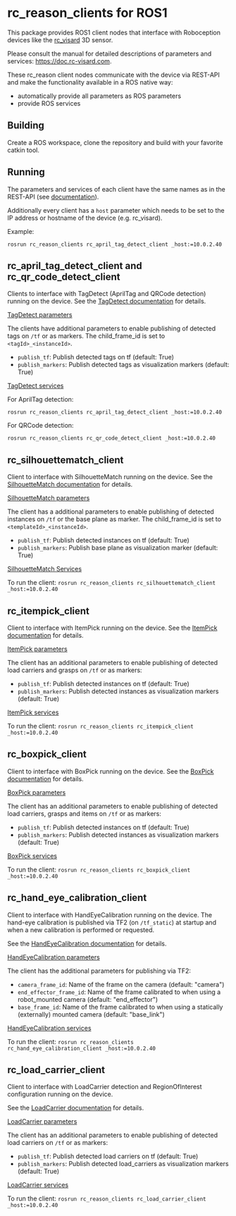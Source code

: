 rc_reason_clients for ROS1
==========================

This package provides ROS1 client nodes that interface with Roboception devices like the [rc_visard](https://roboception.com/rc_visard) 3D sensor.

Please consult the manual for detailed descriptions of parameters and services: https://doc.rc-visard.com.

These rc_reason client nodes communicate with the device via REST-API and make the functionality available in a ROS native way:

* automatically provide all parameters as ROS parameters
* provide ROS services

Building
--------

Create a ROS workspace, clone the repository and build with your favorite catkin tool.

Running
--------

The parameters and services of each client have the same names as in the REST-API (see [documentation](https://doc.rc-visard.com)).

Additionally every client has a `host` parameter which needs to be set to the IP address or hostname of the device (e.g. rc_visard).

Example:

```
rosrun rc_reason_clients rc_april_tag_detect_client _host:=10.0.2.40
```

rc_april_tag_detect_client and rc_qr_code_detect_client
-------------------------------------------------------

Clients to interface with TagDetect (AprilTag and QRCode detection) running on the device.
See the [TagDetect documentation](https://doc.rc-visard.com/latest/en/tagdetect.html) for details.

[TagDetect parameters](https://doc.rc-visard.com/latest/en/tagdetect.html#parameters)

The clients have additional parameters to enable publishing of detected tags on `/tf` or as markers.
The child_frame_id is set to `<tagId>_<instanceId>`.

* `publish_tf`: Publish detected tags on tf (default: True)
* `publish_markers`: Publish detected tags as visualization markers (default: True)

[TagDetect services](https://doc.rc-visard.com/latest/en/tagdetect.html#services)

For AprilTag detection:

`rosrun rc_reason_clients rc_april_tag_detect_client _host:=10.0.2.40`

For QRCode detection:

`rosrun rc_reason_clients rc_qr_code_detect_client _host:=10.0.2.40`

rc_silhouettematch_client
-------------------------

Client to interface with SilhouetteMatch running on the device.
See the [SilhouetteMatch documentation](https://doc.rc-visard.com/latest/en/silhouettematch.html) for details.

[SilhouetteMatch parameters](https://doc.rc-visard.com/latest/en/silhouettematch.html#parameters)

The client has a additional parameters to enable publishing of detected instances on `/tf` or the base plane as marker.
The child_frame_id is set to `<templateId>_<instanceId>`.

* `publish_tf`: Publish detected instances on tf (default: True)
* `publish_markers`: Publish base plane as visualization marker (default: True)

[SilhouetteMatch Services](https://doc.rc-visard.com/latest/en/silhouettematch.html#services)

To run the client:
`rosrun rc_reason_clients rc_silhouettematch_client _host:=10.0.2.40`

rc_itempick_client
------------------

Client to interface with ItemPick running on the device.
See the [ItemPick documentation](https://doc.rc-visard.com/latest/en/itempick.html) for details.

[ItemPick parameters](https://doc.rc-visard.com/latest/en/itempick.html#parameters)

The client has an additional parameters to enable publishing of detected load carriers and grasps on `/tf` or as markers:

* `publish_tf`: Publish detected instances on tf (default: True)
* `publish_markers`: Publish detected instances as visualization markers (default: True)

[ItemPick services](https://doc.rc-visard.com/latest/en/itempick.html#services)

To run the client:
`rosrun rc_reason_clients rc_itempick_client _host:=10.0.2.40`

rc_boxpick_client
-----------------

Client to interface with BoxPick running on the device.
See the [BoxPick documentation](https://doc.rc-visard.com/latest/en/itempick.html) for details.

[BoxPick parameters](https://doc.rc-visard.com/latest/en/itempick.html#parameters)

The client has an additional parameters to enable publishing of detected load carriers, grasps and items on `/tf` or as markers:

* `publish_tf`: Publish detected instances on tf (default: True)
* `publish_markers`: Publish detected instances as visualization markers (default: True)

[BoxPick services](https://doc.rc-visard.com/latest/en/itempick.html#services)

To run the client:
`rosrun rc_reason_clients rc_boxpick_client _host:=10.0.2.40`

rc_hand_eye_calibration_client
------------------------------

Client to interface with HandEyeCalibration running on the device.
The hand-eye calibration is published via TF2 (on `/tf_static`) at startup and when a new calibration is performed or requested.

See the [HandEyeCalibration documentation](https://doc.rc-visard.com/latest/en/handeye_calibration.html) for details.

[HandEyeCalibration parameters](https://doc.rc-visard.com/latest/en/handeye_calibration.html#parameters)

The client has the additional parameters for publishing via TF2:

* `camera_frame_id`: Name of the frame on the camera (default: "camera")
* `end_effector_frame_id`: Name of the frame calibrated to when using a robot_mounted camera (default: "end_effector")
* `base_frame_id`: Name of the frame calibrated to when using a statically (externally) mounted camera (default: "base_link")

[HandEyeCalibration services](https://doc.rc-visard.com/latest/en/handeye_calibration.html#services)

To run the client:
`rosrun rc_reason_clients rc_hand_eye_calibration_client _host:=10.0.2.40`

rc_load_carrier_client
----------------------

Client to interface with LoadCarrier detection and RegionOfInterest configuration running on the device.

See the [LoadCarrier documentation](https://doc.rc-visard.com/latest/en/loadcarrier.html) for details.

[LoadCarrier parameters](https://doc.rc-visard.com/latest/en/loadcarrier.html#parameters)

The client has an additional parameters to enable publishing of detected load carriers on `/tf` or as markers:

* `publish_tf`: Publish detected load carriers on tf (default: True)
* `publish_markers`: Publish detected load_carriers as visualization markers (default: True)

[LoadCarrier services](https://doc.rc-visard.com/latest/en/loadcarrier.html#services)

To run the client:
`rosrun rc_reason_clients rc_load_carrier_client _host:=10.0.2.40`
